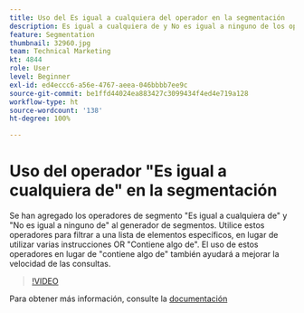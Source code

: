 ```yaml
---
title: Uso del Es igual a cualquiera del operador en la segmentación
description: Es igual a cualquiera de y No es igual a ninguno de los operadores de segmento que se han agregado al generador de segmentos. Utilice estos operadores para filtrar a una lista de elementos específicos, en lugar de utilizar varias instrucciones OR Contiene algo de. El uso de estos operadores en lugar de contiene algo de también ayudará a mejorar la velocidad de las consultas.
feature: Segmentation
thumbnail: 32960.jpg
team: Technical Marketing
kt: 4844
role: User
level: Beginner
exl-id: ed4eccc6-a56e-4767-aeea-046bbbb7ee9c
source-git-commit: be1ffd44024ea883427c3099434f4ed4e719a128
workflow-type: ht
source-wordcount: '138'
ht-degree: 100%

---
```


# Uso del operador &quot;Es igual a cualquiera de&quot; en la segmentación

Se han agregado los operadores de segmento &quot;Es igual a cualquiera de&quot; y &quot;No es igual a ninguno de&quot; al generador de segmentos. Utilice estos operadores para filtrar a una lista de elementos específicos, en lugar de utilizar varias instrucciones OR &quot;Contiene algo de&quot;. El uso de estos operadores en lugar de &quot;contiene algo de&quot; también ayudará a mejorar la velocidad de las consultas.

>[!VIDEO](https://video.tv.adobe.com/v/32960/?quality=12)

Para obtener más información, consulte la [documentación](https://experienceleague.adobe.com/docs/analytics/components/segmentation/segment-reference/seg-operators.html?lang=es)
